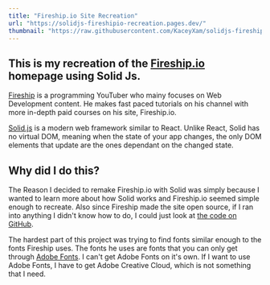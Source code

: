 ```yaml
---
title: "Fireship.io Site Recreation"
url: "https://solidjs-fireshipio-recreation.pages.dev/"
thumbnail: "https://raw.githubusercontent.com/KaceyXam/solidjs-fireshipio-recreation/main/fireshipio-recreation-image.png"
---
```


## This is my recreation of the [Fireship.io](https://fireship.io) homepage using Solid Js.

[Fireship](https://www.youtube.com/@Fireship) is a programming YouTuber who mainy focuses on Web Development content. He makes fast paced tutorials on his channel with more in-depth paid courses on his site, Fireship.io.

[Solid.js](https://www.solidjs.com/) is a modern web framework similar to React. Unlike React, Solid has no virtual DOM, meaning when the state of your app changes, the only DOM elements that update are the ones dependant on the changed state.

## Why did I do this?

The Reason I decided to remake Fireship.io with Solid was simply because I wanted to learn more about how Solid works and Fireship.io seemed simple enough to recreate. Also since Fireship made the site open source, if I ran into anything I didn't know how to do, I could just look at [the code on GitHub](https://github.com/fireship-io/fireship.io).

The hardest part of this project was trying to find fonts similar enough to the fonts Fireship uses. The fonts he uses are fonts that you can only get through [Adobe Fonts](https://fonts.adobe.com/). I can't get Adobe Fonts on it's own. If I want to use Adobe Fonts, I have to get Adobe Creative Cloud, which is not something that I need.
